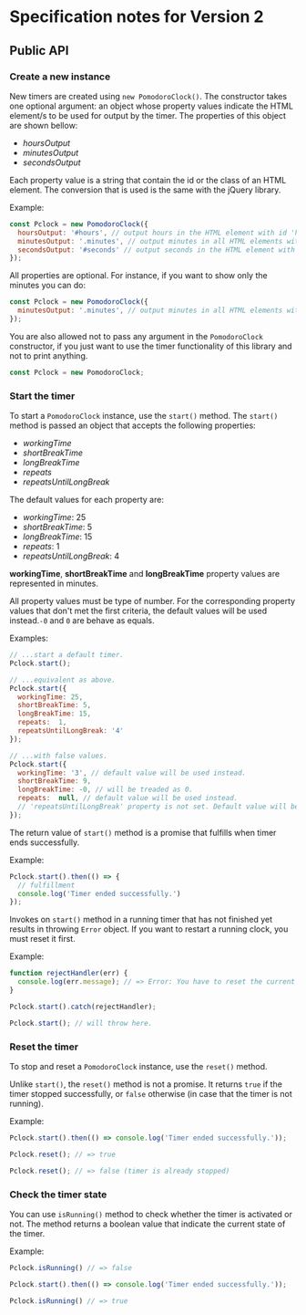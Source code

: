 # Specification notes for Version 2

## Public API

### Create a new instance

New timers are created using `new PomodoroClock()`. The constructor takes one optional argument: an object whose property values indicate the HTML element/s to be used for output by the timer. The properties of this object are shown bellow:
- *hoursOutput*
- *minutesOutput*
- *secondsOutput*


Each property value is a string that contain the id or the class of an HTML element. The conversion that is used is the same with the jQuery library. 

Example:
```javascript
const Pclock = new PomodoroClock({
  hoursOutput: '#hours', // output hours in the HTML element with id 'hours'
  minutesOutput: '.minutes', // output minutes in all HTML elements with class 'minutes'
  secondsOutput: '#seconds' // output seconds in the HTML element with id 'seconds'
});
```

All properties are optional. For instance, if you want to show only the minutes you can do:

```javascript
const Pclock = new PomodoroClock({
  minutesOutput: '.minutes', // output minutes in all HTML elements with class 'minutes'
});
```

You are also allowed not to pass any argument in the `PomodoroClock` constructor, if you just want to use the timer functionality of this library and not to print anything.

```javascript
const Pclock = new PomodoroClock;
```

### Start the timer

To start a `PomodoroClock` instance, use the `start()` method. The `start()` method is passed an object that accepts the following properties:
- *workingTime*
- *shortBreakTime*
- *longBreakTime*
- *repeats*
- *repeatsUntilLongBreak*

The default values for each property are:
- *workingTime*: 25
- *shortBreakTime*: 5
- *longBreakTime*: 15
- *repeats*: 1
- *repeatsUntilLongBreak*: 4

**workingTime**, **shortBreakTime** and **longBreakTime** property values are represented in minutes.

All property values must be type of number. For the corresponding property values that don't met the first criteria, the default values will be used instead.`-0` and `0` are behave as equals.

Examples:
```javascript
// ...start a default timer.
Pclock.start();

// ...equivalent as above.
Pclock.start({
  workingTime: 25,
  shortBreakTime: 5,
  longBreakTime: 15,
  repeats:  1,
  repeatsUntilLongBreak: '4'
});

// ...with false values.
Pclock.start({
  workingTime: '3', // default value will be used instead.
  shortBreakTime: 9,
  longBreakTime: -0, // will be treaded as 0.
  repeats:  null, // default value will be used instead.
  // 'repeatsUntilLongBreak' property is not set. Default value will be used instead.
});
```

The return value of `start()` method is a promise that fulfills when timer ends successfully.

Example:
```javascript
Pclock.start().then(() => {
  // fulfillment
  console.log('Timer ended successfully.')
});
```

Invokes on `start()` method in a running timer that has not finished yet results in throwing `Error` object. If you want to restart a running clock, you must reset it first.

Example:
```javascript
function rejectHandler(err) {
  console.log(err.message); // => Error: You have to reset the current timer first. 
}

Pclock.start().catch(rejectHandler);

Pclock.start(); // will throw here.
```

### Reset the timer

To stop and reset a `PomodoroClock` instance, use the `reset()` method.

Unlike `start()`, the `reset()` method is not a promise. It returns `true` if the timer stopped successfully, or `false` otherwise (in case that the timer is not running). 

Example:
```javascript
Pclock.start().then(() => console.log('Timer ended successfully.'));

Pclock.reset(); // => true

Pclock.reset(); // => false (timer is already stopped)
```

### Check the timer state

You can use `isRunning()` method to check whether the timer is activated or not. The method returns a boolean value that indicate the current state of the timer.

 Example:
```javascript
Pclock.isRunning() // => false

Pclock.start().then(() => console.log('Timer ended successfully.'));

Pclock.isRunning() // => true
```